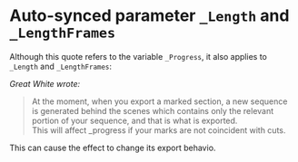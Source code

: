 # Auto-synced parameter `_Length`  and `_LengthFrames`

Although this quote refers to the variable `_Progress`, it also applies to `_Length`  and `_LengthFrames`:   

*Great White wrote:*  
> At the moment, when you export a marked section, a new sequence is generated behind the scenes
> which contains only the relevant portion of your sequence,  and that is what is exported.  
> This will affect _progress if your marks are not coincident with cuts. 

This can cause the effect to change its export behavio.
